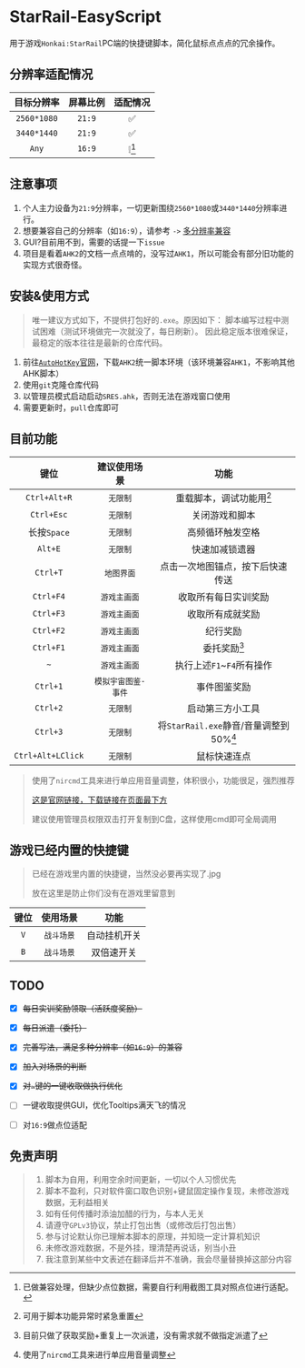 # StarRail-EasyScript
用于游戏`Honkai:StarRail`PC端的快捷键脚本，简化鼠标点点点的冗余操作。

## 分辨率适配情况
| 目标分辨率  | 屏幕比例 | 适配情况 |
| :---------: | :------: | :------: |
| `2560*1080` |  `21:9`  |    ✅     |
| `3440*1440` |  `21:9`  |    ✅     |
|    `Any`    |  `16:9`  |  ❕[^!]   |

[^!]: 已做兼容处理，但缺少点位数据，需要自行利用截图工具对照点位进行适配。

## 注意事项
1. 个人主力设备为`21:9`分辨率，一切更新围绕`2560*1080`或`3440*1440`分辨率进行。
2. 想要兼容自己的分辨率（如`16:9`），请参考 `->` [多分辨率兼容](./files/docs/Multiresolution.md)
3. GUI?目前用不到，需要的话提一下`issue`
4. 项目是看着`AHK2`的文档一点点啃的，没写过`AHK1`，所以可能会有部分旧功能的实现方式很奇怪。

## 安装&使用方式
> 唯一建议方式如下，不提供打包好的`.exe`。原因如下：
> 脚本编写过程中测试困难（测试环境做完一次就没了，每日刷新）。
> 因此稳定版本很难保证，最稳定的版本往往是最新的仓库代码。
1. 前往[`AutoHotKey`官网](https://www.autohotkey.com/)，下载`AHK2`统一脚本环境（该环境兼容`AHK1`，不影响其他AHK脚本）
2. 使用`git`克隆仓库代码
3. 以管理员模式启动启动`SRES.ahk`，否则无法在游戏窗口使用
4. 需要更新时，`pull`仓库即可

## 目前功能
|       键位        |    建议使用场景     |                功能                |
| :---------------: | :-----------------: | :--------------------------------: |
|   `Ctrl+Alt+R`    |      `无限制`       |      重载脚本，调试功能用[^*]      |
|    `Ctrl+Esc`     |      `无限制`       |           关闭游戏和脚本           |
|    长按`Space`    |      `无限制`       |          高频循环触发空格          |
|      `Alt+E`      |      `无限制`       |           快速加减锁遗器           |
|     `Ctrl+T`      |     `地图界面`      |  点击一次地图锚点，按下后快速传送  |
|     `Ctrl+F4`     |    `游戏主画面`     |        收取所有每日实训奖励        |
|     `Ctrl+F3`     |    `游戏主画面`     |          收取所有成就奖励          |
|     `Ctrl+F2`     |    `游戏主画面`     |              纪行奖励              |
|     `Ctrl+F1`     |    `游戏主画面`     |            委托奖励[^1]            |
|        `~`        |    `游戏主画面`     |     执行上述`F1`~`F4`所有操作      |
|     `Ctrl+1`      | `模拟宇宙图鉴-事件` |            事件图鉴奖励            |
|     `Ctrl+2`      |      `无限制`       |          启动第三方小工具          |
|     `Ctrl+3`      |      `无限制`       | 将`StarRail.exe`静音/音量调整到50%[^2] |
| `Ctrl+Alt+LClick` |      `无限制`       |            鼠标快速连点            |

> 使用了`nircmd`工具来进行单应用音量调整，体积很小，功能很足，强烈推荐 
> 
> [这是官网链接，下载链接在页面最下方](http://www.nirsoft.net/utils/nircmd.html)
> 
> 建议使用管理员权限双击打开复制到C盘，这样使用cmd即可全局调用

[^*]: 可用于脚本功能异常时紧急重置
[^1]: 目前只做了获取奖励+重复上一次派遣，没有需求就不做指定派遣了
[^2]: 使用了`nircmd`工具来进行单应用音量调整


## 游戏已经内置的快捷键
> 已经在游戏里内置的快捷键，当然没必要再实现了.jpg
> 
> 放在这里是防止你们没有在游戏里留意到

| 键位  |  使用场景  |     功能     |
| :---: | :--------: | :----------: |
|  `V`  | `战斗场景` | 自动挂机开关 |
|  `B`  | `战斗场景` |  双倍速开关  |


## TODO
- [x] ~~每日实训奖励领取（活跃度奖励）~~
- [x] ~~每日派遣（委托）~~
- [x] ~~完善写法，满足多种分辨率（如`16:9`）的兼容~~
- [x] ~~加入对场景的判断~~
- [x] ~~对`~`键的一键收取做执行优化~~
- [ ] 一键收取提供GUI，优化Tooltips满天飞的情况
- [ ] 对`16:9`做点位适配


## 免责声明
> 1. 脚本为自用，利用空余时间更新，一切以个人习惯优先
> 2. 脚本不盈利，只对软件窗口取色识别+键鼠固定操作复现，未修改游戏数据，无利益相关
> 3. 如有任何传播时添油加醋的行为，与本人无关
> 4. 请遵守`GPLv3`协议，禁止打包出售（或修改后打包出售）
> 5. 参与讨论默认你已理解本脚本的原理，并知晓一定计算机知识
> 6. 未修改游戏数据，不是外挂，理清楚再说话，别当小丑
> 7. 我注意到某些中文表述在翻译后并不准确，我会尽量替换掉这部分内容